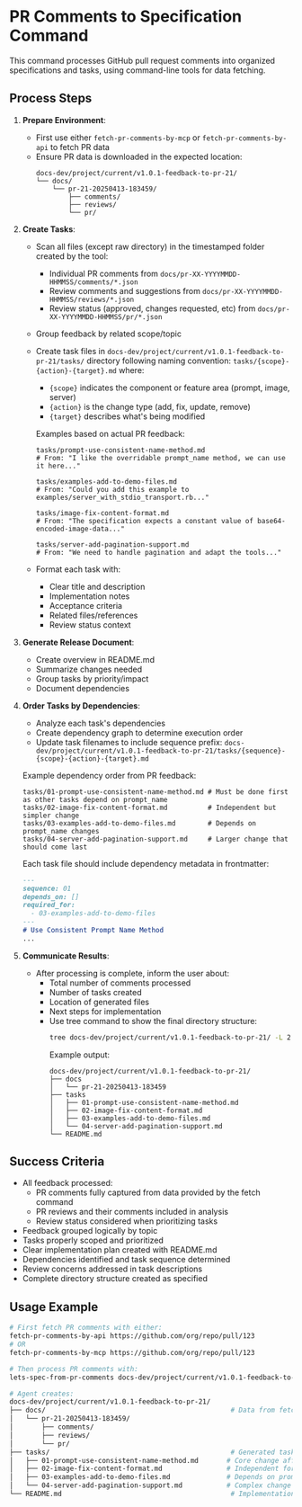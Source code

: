 # PR Comments to Specification Command

This command processes GitHub pull request comments into organized specifications and tasks, using command-line tools for data fetching.

## Process Steps

1. **Prepare Environment**:
   - First use either `fetch-pr-comments-by-mcp` or `fetch-pr-comments-by-api` to fetch PR data
   - Ensure PR data is downloaded in the expected location:
     ```
     docs-dev/project/current/v1.0.1-feedback-to-pr-21/
     └── docs/
         └── pr-21-20250413-183459/
             ├── comments/
             ├── reviews/
             └── pr/
     ```

2. **Create Tasks**:
   - Scan all files (except raw directory) in the timestamped folder created by the tool:
     - Individual PR comments from `docs/pr-XX-YYYYMMDD-HHMMSS/comments/*.json`
     - Review comments and suggestions from `docs/pr-XX-YYYYMMDD-HHMMSS/reviews/*.json`
     - Review status (approved, changes requested, etc) from `docs/pr-XX-YYYYMMDD-HHMMSS/pr/*.json`
   - Group feedback by related scope/topic
   - Create task files in `docs-dev/project/current/v1.0.1-feedback-to-pr-21/tasks/` directory following naming convention:
     `tasks/{scope}-{action}-{target}.md` where:
       - `{scope}` indicates the component or feature area (prompt, image, server)
       - `{action}` is the change type (add, fix, update, remove)
       - `{target}` describes what's being modified

     Examples based on actual PR feedback:
     ```
     tasks/prompt-use-consistent-name-method.md
     # From: "I like the overridable prompt_name method, we can use it here..."

     tasks/examples-add-to-demo-files.md
     # From: "Could you add this example to examples/server_with_stdio_transport.rb..."

     tasks/image-fix-content-format.md
     # From: "The specification expects a constant value of base64-encoded-image-data..."

     tasks/server-add-pagination-support.md
     # From: "We need to handle pagination and adapt the tools..."
     ```
   - Format each task with:
     - Clear title and description
     - Implementation notes
     - Acceptance criteria
     - Related files/references
     - Review status context

3. **Generate Release Document**:
   - Create overview in README.md
   - Summarize changes needed
   - Group tasks by priority/impact
   - Document dependencies

4. **Order Tasks by Dependencies**:
   - Analyze each task's dependencies
   - Create dependency graph to determine execution order
   - Update task filenames to include sequence prefix: `docs-dev/project/current/v1.0.1-feedback-to-pr-21/tasks/{sequence}-{scope}-{action}-{target}.md`

   Example dependency order from PR feedback:
   ```
   tasks/01-prompt-use-consistent-name-method.md # Must be done first as other tasks depend on prompt_name
   tasks/02-image-fix-content-format.md          # Independent but simpler change
   tasks/03-examples-add-to-demo-files.md        # Depends on prompt_name changes
   tasks/04-server-add-pagination-support.md     # Larger change that should come last
   ```

   Each task file should include dependency metadata in frontmatter:
   ```md
   ---
   sequence: 01
   depends_on: []
   required_for:
     - 03-examples-add-to-demo-files
   ---
   # Use Consistent Prompt Name Method
   ...
   ```
5. **Communicate Results**:
   - After processing is complete, inform the user about:
     - Total number of comments processed
     - Number of tasks created
     - Location of generated files
     - Next steps for implementation
     - Use tree command to show the final directory structure:
       ```bash
       tree docs-dev/project/current/v1.0.1-feedback-to-pr-21/ -L 2
       ```
       Example output:
       ```
       docs-dev/project/current/v1.0.1-feedback-to-pr-21/
       ├── docs
       │   └── pr-21-20250413-183459
       ├── tasks
       │   ├── 01-prompt-use-consistent-name-method.md
       │   ├── 02-image-fix-content-format.md
       │   ├── 03-examples-add-to-demo-files.md
       │   └── 04-server-add-pagination-support.md
       └── README.md
       ```

## Success Criteria

- All feedback processed:
  - PR comments fully captured from data provided by the fetch command
  - PR reviews and their comments included in analysis
  - Review status considered when prioritizing tasks
- Feedback grouped logically by topic
- Tasks properly scoped and prioritized
- Clear implementation plan created with README.md
- Dependencies identified and task sequence determined
- Review concerns addressed in task descriptions
- Complete directory structure created as specified

## Usage Example

```bash
# First fetch PR comments with either:
fetch-pr-comments-by-api https://github.com/org/repo/pull/123
# OR
fetch-pr-comments-by-mcp https://github.com/org/repo/pull/123

# Then process PR comments with:
lets-spec-from-pr-comments docs-dev/project/current/v1.0.1-feedback-to-pr-21/

# Agent creates:
docs-dev/project/current/v1.0.1-feedback-to-pr-21/
├── docs/                                              # Data from fetch command
│   └── pr-21-20250413-183459/
│       ├── comments/
│       ├── reviews/
│       └── pr/
├── tasks/                                             # Generated task files
│   ├── 01-prompt-use-consistent-name-method.md       # Core change affecting other tasks
│   ├── 02-image-fix-content-format.md                # Independent formatting fix
│   ├── 03-examples-add-to-demo-files.md              # Depends on prompt_name implementation
│   └── 04-server-add-pagination-support.md           # Complex change to come last
└── README.md                                          # Implementation overview
```
